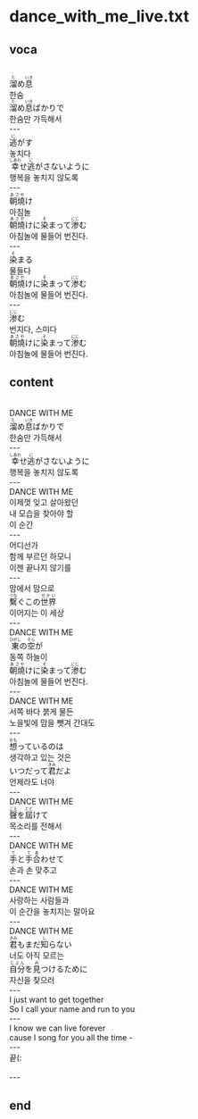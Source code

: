 <h1>dance_with_me_live.txt</h1>
<h2>voca</h2><br>
<Ruby><rb>溜</rb><rt>た</rt></Ruby>め<Ruby><rb>息</rb><rt>いき</rt></Ruby><br>
한숨<br>
<Ruby><rb>溜</rb><rt>た</rt></Ruby>め<Ruby><rb>息</rb><rt>いき</rt></Ruby>ばかりで<br>
한숨만 가득해서<br>
---<br>
<Ruby><rb>逃</rb><rt>に</rt></Ruby>がす<br>
놓치다<br>
<Ruby><rb>幸</rb><rt>しあわ</rt></Ruby>せ<Ruby><rb>逃</rb><rt>に</rt></Ruby>がさないように<br>
행복을 놓치지 않도록<br>
---<br>
<Ruby><rb>朝燒</rb><rt>あさや</rt></Ruby>け<br>
아침놀<br>
<Ruby><rb>朝燒</rb><rt>あさや</rt></Ruby>けに<Ruby><rb>染</rb><rt>そ</rt></Ruby>まって<Ruby><rb>渗</rb><rt>にじ</rt></Ruby>む<br>
아침놀에 물들어 번진다.<br>
---<br>
<Ruby><rb>染</rb><rt>そ</rt></Ruby>まる<br>
물들다<br>
<Ruby><rb>朝燒</rb><rt>あさや</rt></Ruby>けに<Ruby><rb>染</rb><rt>そ</rt></Ruby>まって<Ruby><rb>渗</rb><rt>にじ</rt></Ruby>む<br>
아침놀에 물들어 번진다.<br>
---<br>
<Ruby><rb>渗</rb><rt>にじ</rt></Ruby>む<br>
번지다, 스미다<br>
<Ruby><rb>朝燒</rb><rt>あさや</rt></Ruby>けに<Ruby><rb>染</rb><rt>そ</rt></Ruby>まって<Ruby><rb>渗</rb><rt>にじ</rt></Ruby>む<br>
아침놀에 물들어 번진다.<br>
<h2>content</h2><br>
DANCE WITH ME<br>
<Ruby><rb>溜</rb><rt>た</rt></Ruby>め<Ruby><rb>息</rb><rt>いき</rt></Ruby>ばかりで<br>
한숨만 가득해서<br>
---<br>
<Ruby><rb>幸</rb><rt>しあわ</rt></Ruby>せ<Ruby><rb>逃</rb><rt>に</rt></Ruby>がさないように<br>
행복을 놓치지 않도록<br>
---<br>
DANCE WITH ME<br>
이제껏 잊고 살아왔던<br>
내 모습을 찾아야 할<br>
이 순간<br>
---<br>
어디선가<br>
함께 부르던 하모니<br>
이젠 끝나지 않기를<br>
---<br>
맘에서 맘으로<br>
<Ruby><rb>繫</rb><rt>つな</rt></Ruby>ぐこの<Ruby><rb>世界</rb><rt>せかい</rt></Ruby><br>
이어지는 이 세상<br>
---<br>
DANCE WITH ME<br>
<Ruby><rb>東</rb><rt>ひがし</rt></Ruby>の<Ruby><rb>空</rb><rt>そら</rt></Ruby>が<br>
동쪽 하늘이<br>
<Ruby><rb>朝燒</rb><rt>あさや</rt></Ruby>けに<Ruby><rb>染</rb><rt>そ</rt></Ruby>まって<Ruby><rb>渗</rb><rt>にじ</rt></Ruby>む<br>
아침놀에 물들어 번진다.<br>
---<br>
DANCE WITH ME<br>
서쪽 바다 붉게 물든<br>
노을빛에 맘을 뺏겨 간대도<br>
---<br>
<Ruby><rb>想</rb><rt>おも</rt></Ruby>っているのは<br>
생각하고 있는 것은<br>
いつだって<Ruby><rb>君</rb><rt>きみ</rt></Ruby>だよ<br>
언제라도 너야<br>
---<br>
DANCE WITH ME<br>
<Ruby><rb>聲</rb><rt>こえ</rt></Ruby>を<Ruby><rb>屆</rb><rt>とど</rt></Ruby>けて<br>
목소리를 전해서<br>
---<br>
DANCE WITH ME<br>
<Ruby><rb>手</rb><rt>て</rt></Ruby>と<Ruby><rb>手</rb><rt>て</rt></Ruby><Ruby><rb>合</rb><rt>あ</rt></Ruby>わせて<br>
손과 손 맞추고<br>
---<br>
DANCE WITH ME<br>
사랑하는 사람들과<br>
이 순간을 놓치지는 말아요<br>
---<br>
DANCE WITH ME<br>
<Ruby><rb>君</rb><rt>きみ</rt></Ruby>もまだ<Ruby><rb>知</rb><rt>し</rt></Ruby>らない<br>
너도 아직 모르는<br>
<Ruby><rb>自分</rb><rt>じぶん</rt></Ruby>を<Ruby><rb>見</rb><rt>み</rt></Ruby>つけるために<br>
자신을 찾으러<br>
---<br>
I just want to get together<br>
So I call your name and run to you<br>
---<br>
I know we can live forever<br>
cause I song for you all the time -<br>
---<br>
끝(:<br>
<br>---
<h2>end</h2>